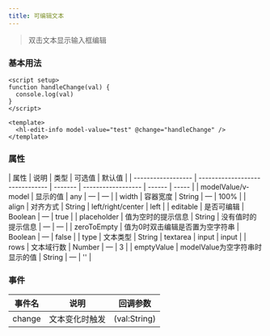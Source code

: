 ```yaml
---
title: 可编辑文本
---
```


> 双击文本显示输入框编辑

### 基本用法

<hl-demo-edit-info/>

```vue
<script setup>
function handleChange(val) {
  console.log(val)
}
</script>

<template>
  <hl-edit-info model-value="test" @change="handleChange" />
</template>
```

### 属性

| 属性               | 说明                            | 类型    | 可选值             | 默认值 |
| ------------------ | ------------------------------- | ------- | ------------------ | ------ | ----- |
| modelValue/v-model | 显示的值                        | any     | —                  | —      |
| width              | 容器宽度                        | String  | —                  | 100%   |
| align              | 对齐方式                        | String  | left/right/center  | left   |
| editable           | 是否可编辑                      | Boolean | —                  | true   |
| placeholder        | 值为空时的提示信息              | String  | 没有值时的提示信息 | —      | —     |
| zeroToEmpty        | 值为0时双击编辑是否置为空字符串 | Boolean | —                  | false  |
| type               | 文本类型                        | String  | textarea           | input  | input |
| rows               | 文本域行数                      | Number  | —                  | 3      |
| emptyValue         | modelValue为空字符串时显示的值  | String  | —                  | ''     |

### 事件

| 事件名 | 说明           | 回调参数     |
| ------ | -------------- | ------------ |
| change | 文本变化时触发 | (val:String) |

